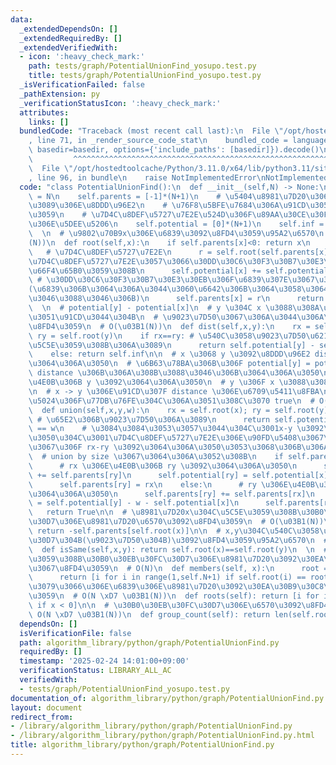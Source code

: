 ```yaml
---
data:
  _extendedDependsOn: []
  _extendedRequiredBy: []
  _extendedVerifiedWith:
  - icon: ':heavy_check_mark:'
    path: tests/graph/PotentialUnionFind_yosupo.test.py
    title: tests/graph/PotentialUnionFind_yosupo.test.py
  _isVerificationFailed: false
  _pathExtension: py
  _verificationStatusIcon: ':heavy_check_mark:'
  attributes:
    links: []
  bundledCode: "Traceback (most recent call last):\n  File \"/opt/hostedtoolcache/Python/3.11.0/x64/lib/python3.11/site-packages/onlinejudge_verify/documentation/build.py\"\
    , line 71, in _render_source_code_stat\n    bundled_code = language.bundle(stat.path,\
    \ basedir=basedir, options={'include_paths': [basedir]}).decode()\n          \
    \         ^^^^^^^^^^^^^^^^^^^^^^^^^^^^^^^^^^^^^^^^^^^^^^^^^^^^^^^^^^^^^^^^^^^^^^^^^^^^^^^^^\n\
    \  File \"/opt/hostedtoolcache/Python/3.11.0/x64/lib/python3.11/site-packages/onlinejudge_verify/languages/python.py\"\
    , line 96, in bundle\n    raise NotImplementedError\nNotImplementedError\n"
  code: "class PotentialUnionFind():\n  def __init__(self,N) -> None:\n    self.N\
    \ = N\n    self.parents = [-1]*(N+1)\n    # \u5404\u8981\u7D20\u306E\u6839\u304B\
    \u3089\u306E\u8DDD\u96E2\n    # \u76F8\u5BFE\u7684\u306A\u91CD\u3055\u3092\u8868\
    \u3059\n    # \u7D4C\u8DEF\u5727\u7E2E\u524D\u306F\u89AA\u30CE\u30FC\u30C9\u3068\
    \u306E\u5DEE\u5206\n    self.potential = [0]*(N+1)\n    self.inf = pow(10,18)\n\
    \  \n  # \u9802\u70B9x\u306E\u6839\u3092\u8FD4\u3059\u95A2\u6570\n  # O(\u03B1\
    (N))\n  def root(self,x):\n    if self.parents[x]<0: return x\n    else:\n   \
    \   # \u7D4C\u8DEF\u5727\u7E2E\n      r = self.root(self.parents[x]) # \u5148\u306B\
    \u7D4C\u8DEF\u5727\u7E2E\u3057\u3066\u30DD\u30C6\u30F3\u30B7\u30E3\u30EB\u3092\
    \u66F4\u65B0\u3059\u308B\n      self.potential[x] += self.potential[self.parents[x]]\
    \ # \u30DD\u30C6\u30F3\u30B7\u30E3\u30EB\u306F\u6839\u307E\u3067\u306E\u5408\u8A08\
    (\u6839\u306B\u3064\u306A\u3044\u3060\u6642\u306B\u3064\u3058\u3064\u307E\u5408\
    \u3046\u3088\u3046\u306B)\n      self.parents[x] = r\n      return self.parents[x]\n\
    \  \n  # potential[y] - potential[x]\n  # y \u304C x \u3088\u308A\u3069\u308C\u3060\
    \u3051\u91CD\u3044\u304B\n  # \u9023\u7D50\u3067\u306A\u3044\u306A\u3089 inf \u3092\
    \u8FD4\u3059\n  # O(\u03B1(N))\n  def dist(self,x,y):\n    rx = self.root(x);\
    \ ry = self.root(y)\n    if rx==ry: # \u540C\u3058\u9023\u7D50\u6210\u5206\u306B\
    \u5C5E\u3059\u308B\u306A\u3089\n      return self.potential[y] - self.potential[x]\n\
    \    else: return self.inf\n\n  # x \u3068 y \u3092\u8DDD\u96E2 distance \u3067\
    \u3064\u306A\u3050\n  # \u6B63\u78BA\u306B\u306F potential[y] = potential[x] +\
    \ distance \u306B\u306A\u308B\u3088\u3046\u306B\u3064\u306A\u3050\n  # x \u306E\
    \u4E0B\u306B y \u3092\u3064\u306A\u3050\n  # y \u306F x \u3088\u308A w \u91CD\u3044\
    \n  # x -> y \u306E\u91CD\u307F distance \u306E\u6709\u5411\u8FBA\n  # \u8FD4\u308A\
    \u5024\u306F\u77DB\u76FE\u304C\u306A\u3051\u308C\u3070 true\n  # O(\u03B1(N))\n\
    \  def union(self,x,y,w):\n    rx = self.root(x); ry = self.root(y)\n    if rx==ry:\
    \ # \u65E2\u306B\u9023\u7D50\u306A\u3089\n      return self.potential[y] - self.potential[x]\
    \ == w\n    # \u3084\u3084\u3053\u3057\u3044\u304C\u3001x-y \u3092\u3064\u306A\
    \u3050\u304C\u3001\u7D4C\u8DEF\u5727\u7E2E\u306E\u90FD\u5408\u3067\u5B9F\u88C5\
    \u3067\u306F rx-ry \u3092\u3064\u306A\u3050\u3053\u3068\u306B\u306A\u308B\n  \
    \  # union by size \u3067\u3064\u306A\u3052\u308B\n    if self.parents[ry] > self.parents[rx]:\n\
    \      # rx \u306E\u4E0B\u306B ry \u3092\u3064\u306A\u3050\n      self.parents[rx]\
    \ += self.parents[ry]\n      self.potential[ry] = self.potential[x] + w - self.potential[y]\n\
    \      self.parents[ry] = rx\n    else:\n      # ry \u306E\u4E0B\u306B rx \u3092\
    \u3064\u306A\u3050\n      self.parents[ry] += self.parents[rx]\n      self.potential[rx]\
    \ = self.potential[y] - w - self.potential[x]\n      self.parents[rx] = ry\n \
    \   return True\n\n  # \u8981\u7D20x\u304C\u5C5E\u3059\u308B\u30B0\u30EB\u30FC\
    \u30D7\u306E\u8981\u7D20\u6570\u3092\u8FD4\u3059\n  # O(\u03B1(N))\n  def size(self,x):\
    \ return -self.parents[self.root(x)]\n\n  # x,y\u304C\u540C\u3058\u30B0\u30EB\u30FC\
    \u30D7\u304B(\u9023\u7D50\u304B)\u3092\u8FD4\u3059\u95A2\u6570\n  # O(\u03B1(N))\n\
    \  def isSame(self,x,y): return self.root(x)==self.root(y)\n  \n  # x\u304C\u5C5E\
    \u3059\u308B\u30B0\u30EB\u30FC\u30D7\u306E\u8981\u7D20\u3092\u30EA\u30B9\u30C8\
    \u3067\u8FD4\u3059\n  # O(N)\n  def members(self, x):\n      root = self.root(x)\n\
    \      return [i for i in range(1,self.N+1) if self.root(i) == root]\n\n  # \u3059\
    \u3079\u3066\u306E\u6839\u306E\u8981\u7D20\u3092\u30EA\u30B9\u30C8\u3067\u8FD4\
    \u3059\n  # O(N \xD7 \u03B1(N))\n  def roots(self): return [i for i, x in enumerate(self.parents)\
    \ if x < 0]\n\n  # \u30B0\u30EB\u30FC\u30D7\u306E\u6570\u3092\u8FD4\u3059\n  #\
    \ O(N \xD7 \u03B1(N))\n  def group_count(self): return len(self.roots())"
  dependsOn: []
  isVerificationFile: false
  path: algorithm_library/python/graph/PotentialUnionFind.py
  requiredBy: []
  timestamp: '2025-02-24 14:01:00+09:00'
  verificationStatus: LIBRARY_ALL_AC
  verifiedWith:
  - tests/graph/PotentialUnionFind_yosupo.test.py
documentation_of: algorithm_library/python/graph/PotentialUnionFind.py
layout: document
redirect_from:
- /library/algorithm_library/python/graph/PotentialUnionFind.py
- /library/algorithm_library/python/graph/PotentialUnionFind.py.html
title: algorithm_library/python/graph/PotentialUnionFind.py
---
```

